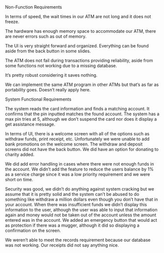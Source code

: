 Non-Function Requirements

In terms of speed, the wait times in our ATM are not long and it does not freeze.

The hardware has enough memory space to accommodate our ATM, there are never errors such as out of memory.

The UI is very straight forward and organized. Everything can be found aside from the back button in some slides.

The ATM does not fail during transactions providing reliability, aside from some functions not working due to a missing database.

It’s pretty robust considering it saves nothing. 

We can implement the same ATM program in other ATMs but that’s as far as portability goes. Doesn’t really apply here. 

System Functional Requirements

The system reads the card information and finds a matching account. It confirms that the pin inputted matches the 
found account. The system has a max pin tries at 5, although we don’t suspend the card nor does it display a get assistance message. 

In terms of UI, there is a welcome screen with all of the options such as withdraw funds, print receipt, etc. 
Unfortunately we were unable to add bank promotions on the welcome screen. The withdraw and deposit screens did 
not have the back button. We did have an option for donating to charity added. 

We did add error handling in cases where there were not enough funds in the account. We didn’t add the feature to 
reduce the users balance by 1% as a service charge since it was a low priority requirement and we were short on time. 

Security was good, we didn’t do anything against system cracking but we assume that it is pretty solid and the system 
can’t be abused to do something like withdraw a million dollars even though you don’t have that in your account. When 
there was insufficient funds we didn’t display this information to the user, although the user was able to input that 
information again and money would not be taken out of the account unless the amount entered was in the account. We added an 
emergency button that would act as protection if there was a mugger, although it did so displaying a confirmation on the screen.

We weren’t able to meet the records requirement because our database was not working. Our receipts did not say anything nice.
